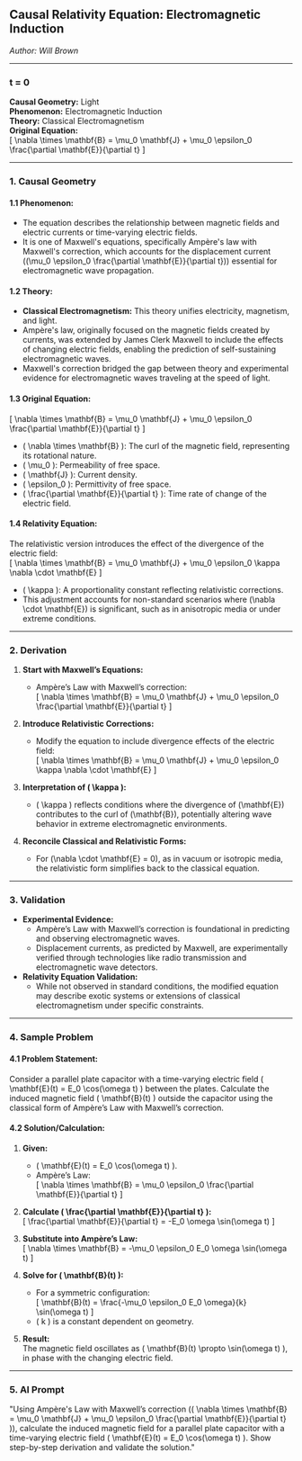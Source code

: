 ## **Causal Relativity Equation:** Electromagnetic Induction  

*Author: Will Brown*  

---

### **t = 0**  
**Causal Geometry:** Light  
**Phenomenon:** Electromagnetic Induction  
**Theory:** Classical Electromagnetism  
**Original Equation:**  
\[
\nabla \times \mathbf{B} = \mu_0 \mathbf{J} + \mu_0 \epsilon_0 \frac{\partial \mathbf{E}}{\partial t}
\]  

---

### **1. Causal Geometry**  
#### **1.1 Phenomenon:**  
- The equation describes the relationship between magnetic fields and electric currents or time-varying electric fields.  
- It is one of Maxwell's equations, specifically Ampère's law with Maxwell's correction, which accounts for the displacement current (\(\mu_0 \epsilon_0 \frac{\partial \mathbf{E}}{\partial t}\)) essential for electromagnetic wave propagation.  

#### **1.2 Theory:**  
- **Classical Electromagnetism:** This theory unifies electricity, magnetism, and light.  
- Ampère's law, originally focused on the magnetic fields created by currents, was extended by James Clerk Maxwell to include the effects of changing electric fields, enabling the prediction of self-sustaining electromagnetic waves.  
- Maxwell's correction bridged the gap between theory and experimental evidence for electromagnetic waves traveling at the speed of light.  

#### **1.3 Original Equation:**  
\[
\nabla \times \mathbf{B} = \mu_0 \mathbf{J} + \mu_0 \epsilon_0 \frac{\partial \mathbf{E}}{\partial t}
\]  
- \( \nabla \times \mathbf{B} \): The curl of the magnetic field, representing its rotational nature.  
- \( \mu_0 \): Permeability of free space.  
- \( \mathbf{J} \): Current density.  
- \( \epsilon_0 \): Permittivity of free space.  
- \( \frac{\partial \mathbf{E}}{\partial t} \): Time rate of change of the electric field.  

#### **1.4 Relativity Equation:**  
The relativistic version introduces the effect of the divergence of the electric field:  
\[
\nabla \times \mathbf{B} = \mu_0 \mathbf{J} + \mu_0 \epsilon_0 \kappa \nabla \cdot \mathbf{E}
\]  
- \( \kappa \): A proportionality constant reflecting relativistic corrections.  
- This adjustment accounts for non-standard scenarios where \(\nabla \cdot \mathbf{E}\) is significant, such as in anisotropic media or under extreme conditions.  

---

### **2. Derivation**  
1. **Start with Maxwell’s Equations:**  
   - Ampère’s Law with Maxwell’s correction:  
     \[
     \nabla \times \mathbf{B} = \mu_0 \mathbf{J} + \mu_0 \epsilon_0 \frac{\partial \mathbf{E}}{\partial t}
     \]  

2. **Introduce Relativistic Corrections:**  
   - Modify the equation to include divergence effects of the electric field:  
     \[
     \nabla \times \mathbf{B} = \mu_0 \mathbf{J} + \mu_0 \epsilon_0 \kappa \nabla \cdot \mathbf{E}
     \]  

3. **Interpretation of \( \kappa \):**  
   - \( \kappa \) reflects conditions where the divergence of \(\mathbf{E}\) contributes to the curl of \(\mathbf{B}\), potentially altering wave behavior in extreme electromagnetic environments.  

4. **Reconcile Classical and Relativistic Forms:**  
   - For \(\nabla \cdot \mathbf{E} = 0\), as in vacuum or isotropic media, the relativistic form simplifies back to the classical equation.  

---

### **3. Validation**  
- **Experimental Evidence:**  
  - Ampère’s Law with Maxwell’s correction is foundational in predicting and observing electromagnetic waves.  
  - Displacement currents, as predicted by Maxwell, are experimentally verified through technologies like radio transmission and electromagnetic wave detectors.  
- **Relativity Equation Validation:**  
  - While not observed in standard conditions, the modified equation may describe exotic systems or extensions of classical electromagnetism under specific constraints.  

---

### **4. Sample Problem**  
#### **4.1 Problem Statement:**  
Consider a parallel plate capacitor with a time-varying electric field \( \mathbf{E}(t) = E_0 \cos(\omega t) \) between the plates. Calculate the induced magnetic field \( \mathbf{B}(t) \) outside the capacitor using the classical form of Ampère’s Law with Maxwell’s correction.  

#### **4.2 Solution/Calculation:**  
1. **Given:**  
   - \( \mathbf{E}(t) = E_0 \cos(\omega t) \).  
   - Ampère’s Law:  
     \[
     \nabla \times \mathbf{B} = \mu_0 \epsilon_0 \frac{\partial \mathbf{E}}{\partial t}
     \]  

2. **Calculate \( \frac{\partial \mathbf{E}}{\partial t} \):**  
   \[
   \frac{\partial \mathbf{E}}{\partial t} = -E_0 \omega \sin(\omega t)
   \]  

3. **Substitute into Ampère’s Law:**  
   \[
   \nabla \times \mathbf{B} = -\mu_0 \epsilon_0 E_0 \omega \sin(\omega t)
   \]  

4. **Solve for \( \mathbf{B}(t) \):**  
   - For a symmetric configuration:  
     \[
     \mathbf{B}(t) = \frac{-\mu_0 \epsilon_0 E_0 \omega}{k} \sin(\omega t)
     \]  
   - \( k \) is a constant dependent on geometry.  

5. **Result:**  
   The magnetic field oscillates as \( \mathbf{B}(t) \propto \sin(\omega t) \), in phase with the changing electric field.  

---

### **5. AI Prompt**  
"Using Ampère's Law with Maxwell’s correction (\( \nabla \times \mathbf{B} = \mu_0 \mathbf{J} + \mu_0 \epsilon_0 \frac{\partial \mathbf{E}}{\partial t} \)), calculate the induced magnetic field for a parallel plate capacitor with a time-varying electric field \( \mathbf{E}(t) = E_0 \cos(\omega t) \). Show step-by-step derivation and validate the solution."  
